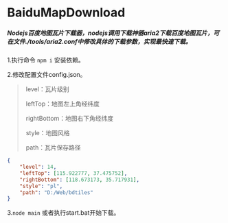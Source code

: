 # BaiduMapDownload
##### Nodejs百度地图瓦片下载器，nodejs调用下载神器aria2下载百度地图瓦片，可在文件./tools/aria2.conf中修改具体的下载参数，实现最快速下载。

1.执行命令 `npm i` 安装依赖。

2.修改配置文件config.json。

> ​	level：瓦片级别
>
> ​	leftTop：地图左上角经纬度
>
> ​	rightBottom：地图右下角经纬度
>
> ​	style：地图风格
>
> ​	path：瓦片保存路径

```json
{
    "level": 14,
    "leftTop": [115.922777, 37.475752],
    "rightBottom": [118.673173, 35.717931],
    "style": "pl",
    "path": "D:/Web/bdtiles"
}
```

3.`node main` 或者执行start.bat开始下载。